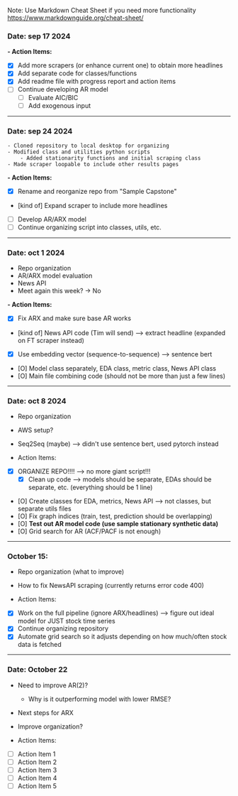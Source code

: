 Note: Use Markdown Cheat Sheet if you need more functionality
https://www.markdownguide.org/cheat-sheet/
### Date: sep 17 2024 

**- Action Items:**
* [X] Add more scrapers (or enhance current one) to obtain more headlines
* [X] Add separate code for classes/functions
* [X] Add readme file with progress report and action items
* [ ] Continue developing AR model
    * [ ] Evaluate AIC/BIC
    * [ ] Add exogenous input
---
### Date: sep 24 2024 
    - Cloned repository to local desktop for organizing
    - Modified class and utilities python scripts
        - Added stationarity functions and initial scraping class
    - Made scraper loopable to include other results pages
    

**- Action Items:**
* [X] Rename and reorganize repo from "Sample Capstone"
* [kind of] Expand scraper to include more headlines
* [ ] Develop AR/ARX model
* [ ] Continue organizing script into classes, utils, etc.
---
### Date: oct 1 2024 
- Repo organization
- AR/ARX model evaluation
- News API
- Meet again this week? -> No


**- Action Items:**
* [X] Fix ARX and make sure base AR works
* [kind of] News API code (Tim will send) --> extract headline (expanded on FT scraper instead)
* [X] Use embedding vector (sequence-to-sequence) --> sentence bert
* [O] Model class separately, EDA class, metric class, News API class
* [O] Main file combining code (should not be more than just a few lines)
---
### Date: oct 8 2024
- Repo organization
- AWS setup?
- Seq2Seq (maybe) --> didn't use sentence bert, used pytorch instead


- Action Items:
* [X] ORGANIZE REPO!!!! --> no more giant script!!!
   * [X] Clean up code --> models should be separate, EDAs should be separate, etc. (everything should be 1 line)
* [O] Create classes for EDA, metrics, News API --> not classes, but separate utils files
* [O] Fix graph indices (train, test, prediction should be overlapping)
* [O] **Test out AR model code (use sample stationary synthetic data)**
* [O] Grid search for AR (ACF/PACF is not enough)

---
### October 15: 
- Repo organization (what to improve)
- How to fix NewsAPI scraping (currently returns error code 400)


- Action Items:
* [X] Work on the full pipeline (ignore ARX/headlines) --> figure out ideal model for JUST stock time series
* [X] Continue organizing repository
* [X] Automate grid search so it adjusts depending on how much/often stock data is fetched
---
### Date: October 22
- Need to improve AR(2)?
   - Why is it outperforming model with lower RMSE?
- Next steps for ARX
- Improve organization?


- Action Items:
* [ ] Action Item 1
* [ ] Action Item 2
* [ ] Action Item 3
* [ ] Action Item 4
* [ ] Action Item 5

